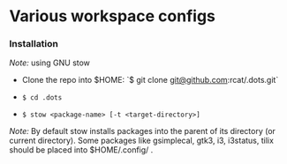 # Various workspace configs
 
### Installation

*Note:* using GNU stow
 
- Clone the repo into $HOME: `$ git clone git@github.com:rcat/.dots.git`
 
- `$ cd .dots`
 
- `$ stow <package-name> [-t <target-directory>]`
 
*Note:* By default stow installs packages into the parent of its directory (or current directory). Some packages like gsimplecal, gtk3, i3, i3status, tilix should be placed into $HOME/.config/ .
